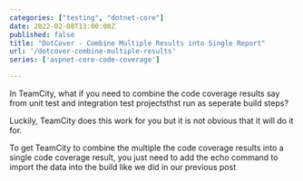 ```yaml
---
categories: ["testing", "dotnet-core"]
date: 2022-02-08T13:00:00Z
published: false
title: "DotCover - Combine Multiple Results into Single Report"
url: '/dotcover-combine-multiple-results'
series: ['aspnet-core-code-coverage']

---
```

In TeamCity, what if you need to combine the code coverage results say from unit test and integration test projectsthst run as seperate build steps?

Luckily, TeamCity does this work for you but it is not obvious that it will do it for.

To get TeamCity to combine the multiple the code coverage results into a single code coverage result, you just need to add the echo command to import the data into the build like we did in our previous post